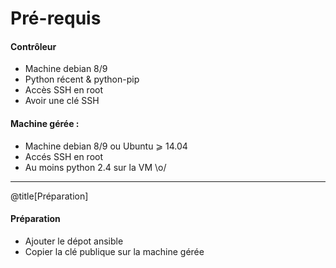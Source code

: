 # Pré-requis
#### Contrôleur

* Machine debian 8/9 
* Python récent & python-pip
* Accès SSH en root
* Avoir une clé SSH


#### Machine gérée :
* Machine debian 8/9 ou Ubuntu ⩾ 14.04
* Accés SSH en root
* Au moins python 2.4 sur la VM \o/
---
@title[Préparation]
#### Préparation
* Ajouter le dépot ansible 
* Copier la clé publique sur la machine gérée 
